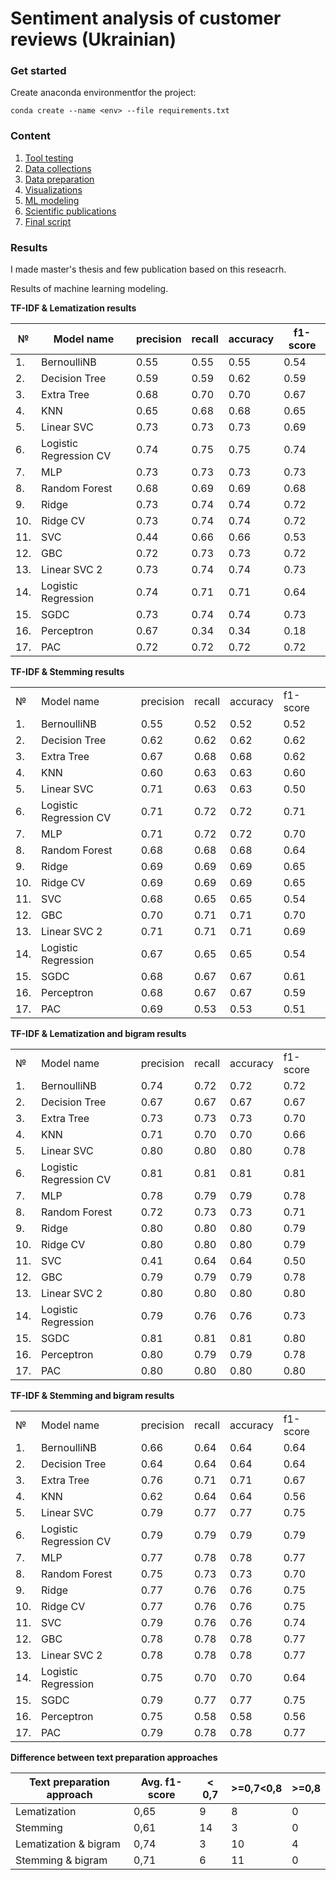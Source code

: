 
# Sentiment analysis of customer reviews (Ukrainian)

### Get started

Create anaconda environmentfor the project:

`conda create --name <env> --file requirements.txt`



### Content

1. [Tool testing](https://github.com/OleksandrKosovan/sentiment-analysis-uk/tree/master/01-tools-testing)
2. [Data collections](https://github.com/OleksandrKosovan/sentiment-analysis-uk/tree/master/02-data-collections)
3. [Data preparation](https://github.com/OleksandrKosovan/sentiment-analysis-uk)
4. [Visualizations](https://github.com/OleksandrKosovan/sentiment-analysis-uk/tree/master/04-statistics-visualizations)
5. [ML modeling](https://github.com/OleksandrKosovan/sentiment-analysis-uk/tree/master/05-modeling)
6. [Scientific publications](https://github.com/OleksandrKosovan/sentiment-analysis-uk/tree/master/06-scientific-work)
7. [Final script](https://github.com/OleksandrKosovan/sentiment-analysis-uk/tree/master/07-final-approach)

### Results

I made master's thesis and few publication based on this reseacrh.

Results of machine learning modeling.


**TF-IDF & Lematization results**

| №   | Model name             | precision | recall | accuracy | f1-score |
|-----|------------------------|-----------|--------|----------|----------|
| 1.  | BernoulliNB            | 0.55      | 0.55   | 0.55     | 0.54     |
| 2.  | Decision Tree          | 0.59      | 0.59   | 0.62     | 0.59     |
| 3.  | Extra Tree             | 0.68      | 0.70   | 0.70     | 0.67     |
| 4.  | KNN                    | 0.65      | 0.68   | 0.68     | 0.65     |
| 5.  | Linear SVC             | 0.73      | 0.73   | 0.73     | 0.69     |
| 6.  | Logistic Regression CV | 0.74      | 0.75   | 0.75     | 0.74     |
| 7.  | MLP                    | 0.73      | 0.73   | 0.73     | 0.73     |
| 8.  | Random Forest          | 0.68      | 0.69   | 0.69     | 0.68     |
| 9.  | Ridge                  | 0.73      | 0.74   | 0.74     | 0.72     |
| 10. | Ridge CV               | 0.73      | 0.74   | 0.74     | 0.72     |
| 11. | SVC                    | 0.44      | 0.66   | 0.66     | 0.53     |
| 12. | GBC                    | 0.72      | 0.73   | 0.73     | 0.72     |
| 13. | Linear SVC 2           | 0.73      | 0.74   | 0.74     | 0.73     |
| 14. | Logistic Regression    | 0.74      | 0.71   | 0.71     | 0.64     |
| 15. | SGDC                   | 0.73      | 0.74   | 0.74     | 0.73     |
| 16. | Perceptron             | 0.67      | 0.34   | 0.34     | 0.18     |
| 17. | PAC                    | 0.72      | 0.72   | 0.72     | 0.72     |

**TF-IDF & Stemming results**

|     |                        |           |        |          |          |
|-----|------------------------|-----------|--------|----------|----------|
| №   | Model name             | precision | recall | accuracy | f1-score |
| 1.  | BernoulliNB            | 0.55      | 0.52   | 0.52     | 0.52     |
| 2.  | Decision Tree          | 0.62      | 0.62   | 0.62     | 0.62     |
| 3.  | Extra Tree             | 0.67      | 0.68   | 0.68     | 0.62     |
| 4.  | KNN                    | 0.60      | 0.63   | 0.63     | 0.60     |
| 5.  | Linear SVC             | 0.71      | 0.63   | 0.63     | 0.50     |
| 6.  | Logistic Regression CV | 0.71      | 0.72   | 0.72     | 0.71     |
| 7.  | MLP                    | 0.71      | 0.72   | 0.72     | 0.70     |
| 8.  | Random Forest          | 0.68      | 0.68   | 0.68     | 0.64     |
| 9.  | Ridge                  | 0.69      | 0.69   | 0.69     | 0.65     |
| 10. | Ridge CV               | 0.69      | 0.69   | 0.69     | 0.65     |
| 11. | SVC                    | 0.68      | 0.65   | 0.65     | 0.54     |
| 12. | GBC                    | 0.70      | 0.71   | 0.71     | 0.70     |
| 13. | Linear SVC 2           | 0.71      | 0.71   | 0.71     | 0.69     |
| 14. | Logistic Regression    | 0.67      | 0.65   | 0.65     | 0.54     |
| 15. | SGDC                   | 0.68      | 0.67   | 0.67     | 0.61     |
| 16. | Perceptron             | 0.68      | 0.67   | 0.67     | 0.59     |
| 17. | PAC                    | 0.69      | 0.53   | 0.53     | 0.51     |

**TF-IDF & Lematization and bigram results**

|     |                        |           |        |          |          |
|-----|------------------------|-----------|--------|----------|----------|
| №   | Model name             | precision | recall | accuracy | f1-score |
| 1.  | BernoulliNB            | 0.74      | 0.72   | 0.72     | 0.72     |
| 2.  | Decision Tree          | 0.67      | 0.67   | 0.67     | 0.67     |
| 3.  | Extra Tree             | 0.73      | 0.73   | 0.73     | 0.70     |
| 4.  | KNN                    | 0.71      | 0.70   | 0.70     | 0.66     |
| 5.  | Linear SVC             | 0.80      | 0.80   | 0.80     | 0.78     |
| 6.  | Logistic Regression CV | 0.81      | 0.81   | 0.81     | 0.81     |
| 7.  | MLP                    | 0.78      | 0.79   | 0.79     | 0.78     |
| 8.  | Random Forest          | 0.72      | 0.73   | 0.73     | 0.71     |
| 9.  | Ridge                  | 0.80      | 0.80   | 0.80     | 0.79     |
| 10. | Ridge CV               | 0.80      | 0.80   | 0.80     | 0.79     |
| 11. | SVC                    | 0.41      | 0.64   | 0.64     | 0.50     |
| 12. | GBC                    | 0.79      | 0.79   | 0.79     | 0.78     |
| 13. | Linear SVC 2           | 0.80      | 0.80   | 0.80     | 0.80     |
| 14. | Logistic Regression    | 0.79      | 0.76   | 0.76     | 0.73     |
| 15. | SGDC                   | 0.81      | 0.81   | 0.81     | 0.80     |
| 16. | Perceptron             | 0.80      | 0.79   | 0.79     | 0.78     |
| 17. | PAC                    | 0.80      | 0.80   | 0.80     | 0.80     |


**TF-IDF & Stemming and bigram results**


|     |                        |           |        |          |          |
|-----|------------------------|-----------|--------|----------|----------|
| №   | Model name             | precision | recall | accuracy | f1-score |
| 1.  | BernoulliNB            | 0.66      | 0.64   | 0.64     | 0.64     |
| 2.  | Decision Tree          | 0.64      | 0.64   | 0.64     | 0.64     |
| 3.  | Extra Tree             | 0.76      | 0.71   | 0.71     | 0.67     |
| 4.  | KNN                    | 0.62      | 0.64   | 0.64     | 0.56     |
| 5.  | Linear SVC             | 0.79      | 0.77   | 0.77     | 0.75     |
| 6.  | Logistic Regression CV | 0.79      | 0.79   | 0.79     | 0.79     |
| 7.  | MLP                    | 0.77      | 0.78   | 0.78     | 0.77     |
| 8.  | Random Forest          | 0.75      | 0.73   | 0.73     | 0.70     |
| 9.  | Ridge                  | 0.77      | 0.76   | 0.76     | 0.75     |
| 10. | Ridge CV               | 0.77      | 0.76   | 0.76     | 0.75     |
| 11. | SVC                    | 0.79      | 0.76   | 0.76     | 0.74     |
| 12. | GBC                    | 0.78      | 0.78   | 0.78     | 0.77     |
| 13. | Linear SVC 2           | 0.78      | 0.78   | 0.78     | 0.77     |
| 14. | Logistic Regression    | 0.75      | 0.70   | 0.70     | 0.64     |
| 15. | SGDC                   | 0.79      | 0.77   | 0.77     | 0.75     |
| 16. | Perceptron             | 0.75      | 0.58   | 0.58     | 0.56     |
| 17. | PAC                    | 0.79      | 0.78   | 0.78     | 0.77     |

**Difference between text preparation approaches**

| Text preparation approach | Avg. f1-score | < 0,7 | >=0,7<0,8 | >=0,8 |
|---------------------------|---------------|-------|-----------|-------|
| Lematization              | 0,65          | 9     | 8         | 0     |
| Stemming                  | 0,61          | 14    | 3         | 0     |
| Lematization & bigram     | 0,74          | 3     | 10        | 4     |
| Stemming & bigram         | 0,71          | 6     | 11        | 0     |



